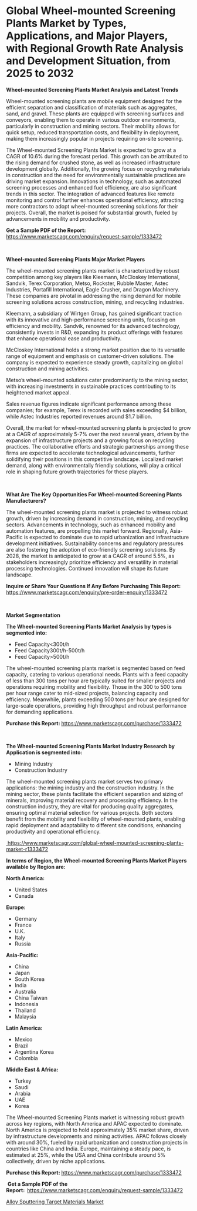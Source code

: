 <p><h1>Global Wheel-mounted Screening Plants Market by Types, Applications, and Major Players, with Regional Growth Rate Analysis and Development Situation, from 2025 to 2032</h1></p><p><strong>Wheel-mounted Screening Plants Market Analysis and Latest Trends</strong></p>
<p><p>Wheel-mounted screening plants are mobile equipment designed for the efficient separation and classification of materials such as aggregates, sand, and gravel. These plants are equipped with screening surfaces and conveyors, enabling them to operate in various outdoor environments, particularly in construction and mining sectors. Their mobility allows for quick setup, reduced transportation costs, and flexibility in deployment, making them increasingly popular in projects requiring on-site screening.</p><p>The Wheel-mounted Screening Plants Market is expected to grow at a CAGR of 10.6% during the forecast period. This growth can be attributed to the rising demand for crushed stone, as well as increased infrastructure development globally. Additionally, the growing focus on recycling materials in construction and the need for environmentally sustainable practices are driving market expansion. Innovations in technology, such as automated screening processes and enhanced fuel efficiency, are also significant trends in this sector. The integration of advanced features like remote monitoring and control further enhances operational efficiency, attracting more contractors to adopt wheel-mounted screening solutions for their projects. Overall, the market is poised for substantial growth, fueled by advancements in mobility and productivity.</p></p>
<p><strong>Get a Sample PDF of the Report:&nbsp;</strong> <a href="https://www.marketscagr.com/enquiry/request-sample/1333472?utm_campaign=3117&utm_medium=2&utm_source=Github&utm_content=ia&utm_term=24032025&utm_id=wheel-mounted-screening-plants">https://www.marketscagr.com/enquiry/request-sample/1333472</a></p>
<p>&nbsp;</p>
<p><strong>Wheel-mounted Screening Plants Major Market Players</strong></p>
<p><p>The wheel-mounted screening plants market is characterized by robust competition among key players like Kleemann, McCloskey International, Sandvik, Terex Corporation, Metso, Rockster, Rubble Master, Astec Industries, Portafill International, Eagle Crusher, and Dragon Machinery. These companies are pivotal in addressing the rising demand for mobile screening solutions across construction, mining, and recycling industries.</p><p>Kleemann, a subsidiary of Wirtgen Group, has gained significant traction with its innovative and high-performance screening units, focusing on efficiency and mobility. Sandvik, renowned for its advanced technology, consistently invests in R&D, expanding its product offerings with features that enhance operational ease and productivity.</p><p>McCloskey International holds a strong market position due to its versatile range of equipment and emphasis on customer-driven solutions. The company is expected to experience steady growth, capitalizing on global construction and mining activities. </p><p>Metso’s wheel-mounted solutions cater predominantly to the mining sector, with increasing investments in sustainable practices contributing to its heightened market appeal. </p><p>Sales revenue figures indicate significant performance among these companies; for example, Terex is recorded with sales exceeding $4 billion, while Astec Industries reported revenues around $1.7 billion. </p><p>Overall, the market for wheel-mounted screening plants is projected to grow at a CAGR of approximately 5-7% over the next several years, driven by the expansion of infrastructure projects and a growing focus on recycling practices. The collaborative efforts and strategic partnerships among these firms are expected to accelerate technological advancements, further solidifying their positions in this competitive landscape. Localized market demand, along with environmentally friendly solutions, will play a critical role in shaping future growth trajectories for these players.</p></p>
<p>&nbsp;</p>
<p><strong>What Are The Key Opportunities For Wheel-mounted Screening Plants Manufacturers?</strong></p>
<p><p>The wheel-mounted screening plants market is projected to witness robust growth, driven by increasing demand in construction, mining, and recycling sectors. Advancements in technology, such as enhanced mobility and automation features, are propelling this market forward. Regionally, Asia-Pacific is expected to dominate due to rapid urbanization and infrastructure development initiatives. Sustainability concerns and regulatory pressures are also fostering the adoption of eco-friendly screening solutions. By 2028, the market is anticipated to grow at a CAGR of around 5.5%, as stakeholders increasingly prioritize efficiency and versatility in material processing technologies. Continued innovation will shape its future landscape.</p></p>
<p><strong>Inquire or Share Your Questions If Any Before Purchasing This Report:</strong> <a href="https://www.marketscagr.com/enquiry/pre-order-enquiry/1333472?utm_campaign=3117&utm_medium=2&utm_source=Github&utm_content=ia&utm_term=24032025&utm_id=wheel-mounted-screening-plants">https://www.marketscagr.com/enquiry/pre-order-enquiry/1333472</a></p>
<p>&nbsp;</p>
<p><strong>Market Segmentation</strong></p>
<p><strong>The Wheel-mounted Screening Plants Market Analysis by types is segmented into:</strong></p>
<p><ul><li>Feed Capacity<300t/h</li><li>Feed Capacity300t/h-500t/h</li><li>Feed Capacity>500t/h</li></ul></p>
<p><p>The wheel-mounted screening plants market is segmented based on feed capacity, catering to various operational needs. Plants with a feed capacity of less than 300 tons per hour are typically suited for smaller projects and operations requiring mobility and flexibility. Those in the 300 to 500 tons per hour range cater to mid-sized projects, balancing capacity and efficiency. Meanwhile, plants exceeding 500 tons per hour are designed for large-scale operations, providing high throughput and robust performance for demanding applications.</p></p>
<p><strong>Purchase this Report:&nbsp;</strong><a href="https://www.marketscagr.com/purchase/1333472?utm_campaign=3117&utm_medium=2&utm_source=Github&utm_content=ia&utm_term=24032025&utm_id=wheel-mounted-screening-plants">https://www.marketscagr.com/purchase/1333472</a></p>
<p>&nbsp;</p>
<p><strong>The Wheel-mounted Screening Plants Market Industry Research by Application is segmented into:</strong></p>
<p><ul><li>Mining Industry</li><li>Construction Industry</li></ul></p>
<p><p>The wheel-mounted screening plants market serves two primary applications: the mining industry and the construction industry. In the mining sector, these plants facilitate the efficient separation and sizing of minerals, improving material recovery and processing efficiency. In the construction industry, they are vital for producing quality aggregates, ensuring optimal material selection for various projects. Both sectors benefit from the mobility and flexibility of wheel-mounted plants, enabling rapid deployment and adaptability to different site conditions, enhancing productivity and operational efficiency.</p></p>
<p><a href="https://www.marketscagr.com/global-wheel-mounted-screening-plants-market-r1333472?utm_campaign=3117&utm_medium=2&utm_source=Github&utm_content=ia&utm_term=24032025&utm_id=wheel-mounted-screening-plants">&nbsp;https://www.marketscagr.com/global-wheel-mounted-screening-plants-market-r1333472</a></p>
<p><strong>In terms of Region, the Wheel-mounted Screening Plants Market Players available by Region are:</strong></p>
<p>
    <p> <strong> North America: </strong>
        <ul>
            <li>United States</li>
            <li>Canada</li>
        </ul>
        </p> 
    <p> <strong> Europe: </strong>
        <ul>
            <li>Germany</li>
            <li>France</li>
            <li>U.K.</li>
            <li>Italy</li>
            <li>Russia</li>
        </ul>
        </p> 
    <p> <strong> Asia-Pacific: </strong>
        <ul>
            <li>China</li>
            <li>Japan</li>
            <li>South Korea</li>
            <li>India</li>
            <li>Australia</li>
            <li>China Taiwan</li>
            <li>Indonesia</li>
            <li>Thailand</li>
            <li>Malaysia</li>
        </ul>
        </p> 
    <p> <strong> Latin America: </strong>
        <ul>
            <li>Mexico</li>
            <li>Brazil</li>
            <li>Argentina Korea</li>
            <li>Colombia</li>
        </ul>
        </p> 
    <p> <strong> Middle East & Africa: </strong>
        <ul>
            <li>Turkey</li>
            <li>Saudi</li>
            <li>Arabia</li>
            <li>UAE</li>
            <li>Korea</li>
        </ul>
    </p>
    </p>
<p><p>The Wheel-mounted Screening Plants market is witnessing robust growth across key regions, with North America and APAC expected to dominate. North America is projected to hold approximately 35% market share, driven by infrastructure developments and mining activities. APAC follows closely with around 30%, fueled by rapid urbanization and construction projects in countries like China and India. Europe, maintaining a steady pace, is estimated at 25%, while the USA and China contribute around 5% collectively, driven by niche applications.</p></p>
<p><strong>Purchase this Report: </strong><a href="https://www.marketscagr.com/purchase/1333472?utm_campaign=3117&utm_medium=2&utm_source=Github&utm_content=ia&utm_term=24032025&utm_id=wheel-mounted-screening-plants">https://www.marketscagr.com/purchase/1333472</a></p>
<p>&nbsp;<strong>Get a Sample PDF of the Report:&nbsp;&nbsp;</strong><a href="https://www.marketscagr.com/enquiry/request-sample/1333472?utm_campaign=3117&utm_medium=2&utm_source=Github&utm_content=ia&utm_term=24032025&utm_id=wheel-mounted-screening-plants">https://www.marketscagr.com/enquiry/request-sample/1333472</a></p>
<p><strong></strong></p>
<p><p><a href="https://github.com/rrosasdaunas/Market-Research-Report-List-1/blob/main/alloy-sputtering-target-materials-market.md?utm_campaign=3117&utm_medium=2&utm_source=Github&utm_content=ia&utm_term=24032025&utm_id=wheel-mounted-screening-plants">Alloy Sputtering Target Materials Market</a></p></p>